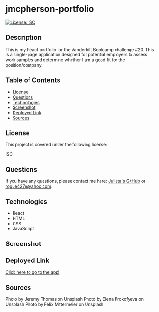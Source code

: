 # jmcpherson-portfolio
[![License: ISC](https://img.shields.io/badge/License-ISC-blue.svg)](https://opensource.org/licenses/ISC)

## Description

This is my React portfolio for the Vanderbilt Bootcamp challenge #20. This is a single-page application designed for potential employers to assess work samples and determine whether I am a good fit for the position/company.

## Table of Contents

- [License](#license)
- [Questions](#questions)
- [Technologies](#technologies)
- [Screenshot](#screenshot)
- [Deployed Link](#deployment)
- [Sources](#sources)

## License

This project is covered under the following license:

[ISC](https://www.isc.org/licenses/)

## Questions

If you have any questions, please contact me here: [Julieta's GitHub](https://github.com/JulesMcP) or <rogue427@yahoo.com>.

## Technologies
- React
- HTML
- CSS
- JavaScript

## Screenshot


## Deployed Link

[Click here to go to the app!]()

## Sources
Photo by Jeremy Thomas on Unsplash
Photo by Elena Prokofyeva on Unsplash
Photo by Felix Mittermeier on Unsplash